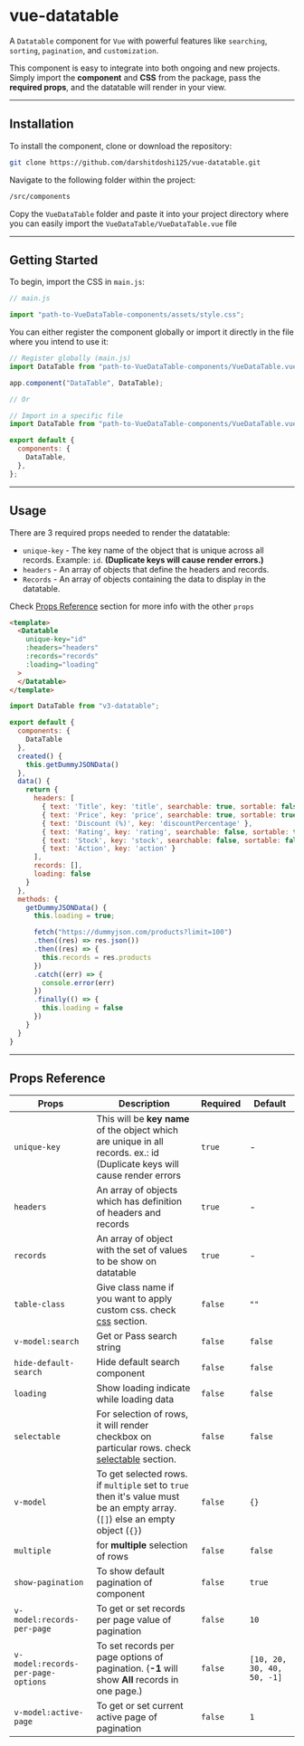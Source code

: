 # vue-datatable

A `Datatable` component for `Vue` with powerful features like `searching`, `sorting`, `pagination`, and `customization`.

This component is easy to integrate into both ongoing and new projects. Simply import the **component** and **CSS** from the package, pass the **required props**, and the datatable will render in your view.

---
## Installation

To install the component, clone or download the repository:

```bash
git clone https://github.com/darshitdoshi125/vue-datatable.git
```

Navigate to the following folder within the project:

```bash
/src/components
```

Copy the `VueDataTable` folder and paste it into your project directory where you can easily import the `VueDataTable/VueDataTable.vue` file

---
## Getting Started

To begin, import the CSS in `main.js`:
```js
// main.js

import "path-to-VueDataTable-components/assets/style.css";
```

You can either register the component globally or import it directly in the file where you intend to use it:

```js
// Register globally (main.js)
import DataTable from "path-to-VueDataTable-components/VueDataTable.vue";

app.component("DataTable", DataTable);

// Or

// Import in a specific file
import DataTable from "path-to-VueDataTable-components/VueDataTable.vue";

export default {
  components: {
    DataTable,
  },
};
```

---
## Usage

There are 3 required props needed to render the datatable:
- ```unique-key``` - The key name of the object that is unique across all records. Example: `id`. **(Duplicate keys will cause render errors.)**
- ```headers``` -  An array of objects that define the headers and records.
- ```Records``` - An array of objects containing the data to display in the datatable.

Check [Props Reference](#props-reference) section for more info with the other ```props``` 

```html
<template>
  <Datatable
    unique-key="id"
    :headers="headers"
    :records="records"
    :loading="loading"
  >
  </Datatable>
</template>
```

```js
import DataTable from "v3-datatable";

export default {
  components: {
    DataTable
  },
  created() {
    this.getDummyJSONData()
  },
  data() {
    return {
      headers: [
        { text: 'Title', key: 'title', searchable: true, sortable: false },
        { text: 'Price', key: 'price', searchable: true, sortable: true },
        { text: 'Discount (%)', key: 'discountPercentage' },
        { text: 'Rating', key: 'rating', searchable: false, sortable: true },
        { text: 'Stock', key: 'stock', searchable: false, sortable: false},
        { text: 'Action', key: 'action' }
      ],
      records: [],
      loading: false
    }
  },
  methods: {
    getDummyJSONData() {
      this.loading = true;

      fetch("https://dummyjson.com/products?limit=100")
      .then((res) => res.json())
      .then((res) => {
        this.records = res.products
      })
      .catch((err) => {
        console.error(err)
      })
      .finally(() => {
        this.loading = false
      })
    } 
  }
}
```


---
## Props Reference

| Props                                  | Description                                                                                                                                  | Required    | Default                        |
| -------------------------------------- | -------------------------------------------------------------------------------------------------------------------------------------------- | ----------- | ------------------------------ |
| ```unique-key```                       | This will be **key name** of the object which are unique in all records. ex.: id (Duplicate keys will cause render errors                    | ```true```  | -                              |
| ```headers```                          | An array of objects which has definition of headers and records                                                                              | ```true```  | -                              |
| ```records```                          | An array of object with the set of values to be show on datatable                                                                            | ```true```  | -                              |
| ```table-class```                      | Give class name if you want to apply custom css. check [css](#css) section.                                                                  | ```false``` | ```""```                       |
| ```v-model:search```                   | Get or Pass search string                                                                                                                    | ```false``` | ```false```                    |
| ```hide-default-search```              | Hide default search component                                                                                                                | ```false``` | ```false```                    |
| ```loading```                          | Show loading indicate while loading data                                                                                                     | ```false``` | ```false```                    |
| ```selectable```                       | For selection of rows, it will render checkbox on particular rows. check [selectable](#selectable) section.                                  | ```false``` | ```false```                    |
| ```v-model```                          | To get selected rows. if ```multiple``` set to ```true``` then it's value must be an empty array. (```[]```) else an empty object (```{}```) | ```false``` | ```{}```                       |
| ```multiple```                         | for **multiple** selection of rows                                                                                                           | ```false``` | ```false```                    |
| ```show-pagination```                  | To show default pagination of component                                                                                                      | ```false``` | ```true```                     |
| ```v-model:records-per-page```         | To get or set records per page value of pagination                                                                                           | ```false``` | ```10```                       |
| ```v-model:records-per-page-options``` | To set records per page options of pagination. (**-1** will show **All** records in one page.)                                               | ```false``` | ```[10, 20, 30, 40, 50, -1]``` |
| ```v-model:active-page```              | To get or set current active page of pagination                                                                                              | ```false``` | ```1```                        |
